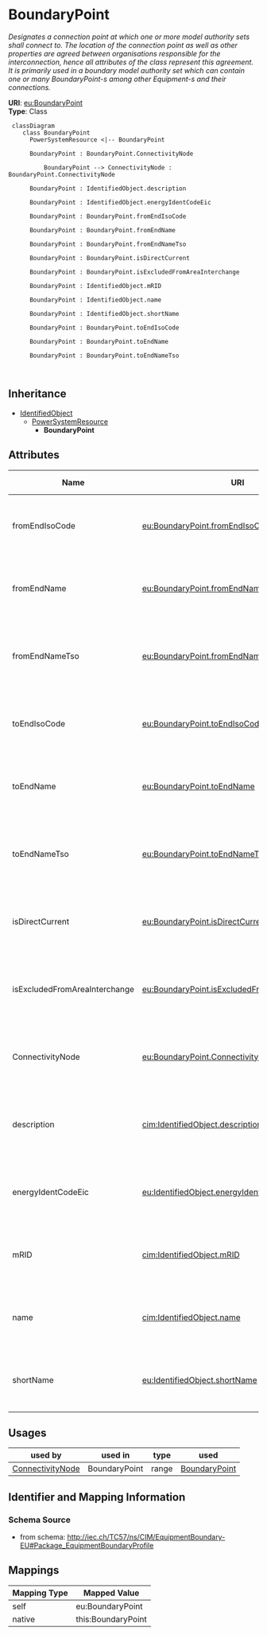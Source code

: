 # BoundaryPoint


_Designates a connection point at which one or more model authority sets shall connect to. The location of the connection point as well as other properties are agreed between organisations responsible for the interconnection, hence all attributes of the class represent this agreement.  It is primarily used in a boundary model authority set which can contain one or many BoundaryPoint-s among other Equipment-s and their connections._





**URI**: [eu:BoundaryPoint](http://iec.ch/TC57/CIM100-European#BoundaryPoint)<br />
**Type**: Class




```mermaid
 classDiagram
    class BoundaryPoint
      PowerSystemResource <|-- BoundaryPoint
      
      BoundaryPoint : BoundaryPoint.ConnectivityNode
        
          BoundaryPoint --> ConnectivityNode : BoundaryPoint.ConnectivityNode
        
      BoundaryPoint : IdentifiedObject.description
        
      BoundaryPoint : IdentifiedObject.energyIdentCodeEic
        
      BoundaryPoint : BoundaryPoint.fromEndIsoCode
        
      BoundaryPoint : BoundaryPoint.fromEndName
        
      BoundaryPoint : BoundaryPoint.fromEndNameTso
        
      BoundaryPoint : BoundaryPoint.isDirectCurrent
        
      BoundaryPoint : BoundaryPoint.isExcludedFromAreaInterchange
        
      BoundaryPoint : IdentifiedObject.mRID
        
      BoundaryPoint : IdentifiedObject.name
        
      BoundaryPoint : IdentifiedObject.shortName
        
      BoundaryPoint : BoundaryPoint.toEndIsoCode
        
      BoundaryPoint : BoundaryPoint.toEndName
        
      BoundaryPoint : BoundaryPoint.toEndNameTso
        
      
```





## Inheritance
* [IdentifiedObject](IdentifiedObject.md)
    * [PowerSystemResource](PowerSystemResource.md)
        * **BoundaryPoint**



## Attributes


| Name | URI | Cardinality and Range | Description | Inheritance |
| ---  | --- | --- | --- | --- |
| fromEndIsoCode | [eu:BoundaryPoint.fromEndIsoCode](http://iec.ch/TC57/CIM100-European#BoundaryPoint.fromEndIsoCode) | 1..1 <br />  string  | The ISO code of the region which the "From" side of the Boundary point belong... | direct |
| fromEndName | [eu:BoundaryPoint.fromEndName](http://iec.ch/TC57/CIM100-European#BoundaryPoint.fromEndName) | 1..1 <br />  string  | A human readable name with length of the string 64 characters maximum | direct |
| fromEndNameTso | [eu:BoundaryPoint.fromEndNameTso](http://iec.ch/TC57/CIM100-European#BoundaryPoint.fromEndNameTso) | 1..1 <br />  string  | Identifies the name of the transmission system operator, distribution system ... | direct |
| toEndIsoCode | [eu:BoundaryPoint.toEndIsoCode](http://iec.ch/TC57/CIM100-European#BoundaryPoint.toEndIsoCode) | 1..1 <br />  string  | The ISO code of the region which the "To" side of the Boundary point belongs ... | direct |
| toEndName | [eu:BoundaryPoint.toEndName](http://iec.ch/TC57/CIM100-European#BoundaryPoint.toEndName) | 1..1 <br />  string  | A human readable name with length of the string 64 characters maximum | direct |
| toEndNameTso | [eu:BoundaryPoint.toEndNameTso](http://iec.ch/TC57/CIM100-European#BoundaryPoint.toEndNameTso) | 1..1 <br />  string  | Identifies the name of the transmission system operator, distribution system ... | direct |
| isDirectCurrent | [eu:BoundaryPoint.isDirectCurrent](http://iec.ch/TC57/CIM100-European#BoundaryPoint.isDirectCurrent) | 0..1 <br />  boolean  | If true, this boundary point is a point of common coupling (PCC) of a direct ... | direct |
| isExcludedFromAreaInterchange | [eu:BoundaryPoint.isExcludedFromAreaInterchange](http://iec.ch/TC57/CIM100-European#BoundaryPoint.isExcludedFromAreaInterchange) | 0..1 <br />  boolean  | If true, this boundary point is on the interconnection that is excluded from ... | direct |
| ConnectivityNode | [eu:BoundaryPoint.ConnectivityNode](http://iec.ch/TC57/CIM100-European#BoundaryPoint.ConnectivityNode) | 1..1 <br />  [ConnectivityNode](ConnectivityNode.md)  | The connectivity node that is designated as a boundary point | direct |
| description | [cim:IdentifiedObject.description](http://iec.ch/TC57/CIM100#IdentifiedObject.description) | 0..1 <br />  string  | The description is a free human readable text describing or naming the object | [IdentifiedObject](IdentifiedObject.md) |
| energyIdentCodeEic | [eu:IdentifiedObject.energyIdentCodeEic](http://iec.ch/TC57/CIM100-European#IdentifiedObject.energyIdentCodeEic) | 0..1 <br />  string  | The attribute is used for an exchange of the EIC code (Energy identification ... | [IdentifiedObject](IdentifiedObject.md) |
| mRID | [cim:IdentifiedObject.mRID](http://iec.ch/TC57/CIM100#IdentifiedObject.mRID) | 1..1 <br />  string  | Master resource identifier issued by a model authority | [IdentifiedObject](IdentifiedObject.md) |
| name | [cim:IdentifiedObject.name](http://iec.ch/TC57/CIM100#IdentifiedObject.name) | 1..1 <br />  string  | The name is any free human readable and possibly non unique text naming the o... | [IdentifiedObject](IdentifiedObject.md) |
| shortName | [eu:IdentifiedObject.shortName](http://iec.ch/TC57/CIM100-European#IdentifiedObject.shortName) | 0..1 <br />  string  | The attribute is used for an exchange of a human readable short name with len... | [IdentifiedObject](IdentifiedObject.md) |





## Usages

| used by | used in | type | used |
| ---  | --- | --- | --- |
| [ConnectivityNode](ConnectivityNode.md) | BoundaryPoint | range | [BoundaryPoint](BoundaryPoint.md) |






## Identifier and Mapping Information







### Schema Source


* from schema: http://iec.ch/TC57/ns/CIM/EquipmentBoundary-EU#Package_EquipmentBoundaryProfile





## Mappings

| Mapping Type | Mapped Value |
| ---  | ---  |
| self | eu:BoundaryPoint |
| native | this:BoundaryPoint |





